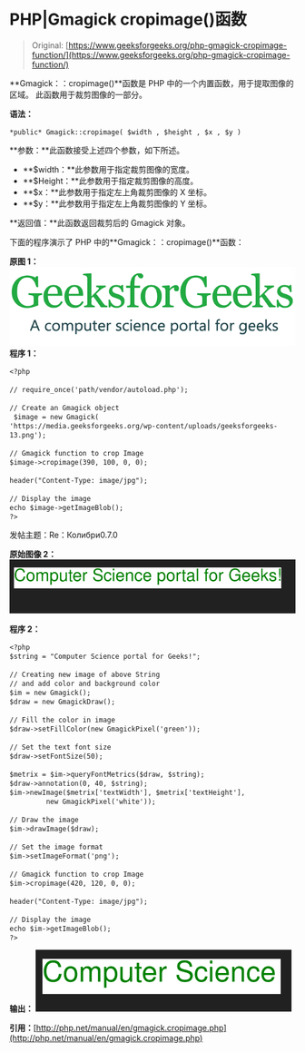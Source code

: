 # PHP|Gmagick cropimage()函数

> Original: [https://www.geeksforgeeks.org/php-gmagick-cropimage-function/](https://www.geeksforgeeks.org/php-gmagick-cropimage-function/)

**Gmagick：：cropimage()**函数是 PHP 中的一个内置函数，用于提取图像的区域。 此函数用于裁剪图像的一部分。

**语法：**

```
*public* Gmagick::cropimage( $width , $height , $x , $y )
```

**参数：**此函数接受上述四个参数，如下所述。

*   **$width：**此参数用于指定裁剪图像的宽度。
*   **$Height：**此参数用于指定裁剪图像的高度。
*   **$x：**此参数用于指定左上角裁剪图像的 X 坐标。
*   **$y：**此参数用于指定左上角裁剪图像的 Y 坐标。

**返回值：**此函数返回裁剪后的 Gmagick 对象。

下面的程序演示了 PHP 中的**Gmagick：：cropimage()**函数：

**原图 1：**
![](img/efa5ea8e0258291fa60ad9a32c288072.png)
**程序 1：**

```
<?php 

// require_once('path/vendor/autoload.php'); 

// Create an Gmagick object 
 $image = new Gmagick( 
'https://media.geeksforgeeks.org/wp-content/uploads/geeksforgeeks-13.png'); 

// Gmagick function to crop Image  
$image->cropimage(390, 100, 0, 0); 

header("Content-Type: image/jpg"); 

// Display the image 
echo $image->getImageBlob(); 
?>  
```

发帖主题：Re：Колибри0.7.0

**原始图像 2：**
![](img/583fb2a26e2d28d4d8bbc47a02020896.png)

**程序 2：**

```
<?php
$string = "Computer Science portal for Geeks!";

// Creating new image of above String
// and add color and background color
$im = new Gmagick();
$draw = new GmagickDraw();

// Fill the color in image
$draw->setFillColor(new GmagickPixel('green'));

// Set the text font size
$draw->setFontSize(50);

$metrix = $im->queryFontMetrics($draw, $string);
$draw->annotation(0, 40, $string);
$im->newImage($metrix['textWidth'], $metrix['textHeight'],
         new GmagickPixel('white'));

// Draw the image         
$im->drawImage($draw);

// Set the image format
$im->setImageFormat('png');

// Gmagick function to crop Image
$im->cropimage(420, 120, 0, 0); 

header("Content-Type: image/jpg"); 

// Display the image 
echo $im->getImageBlob(); 
?>
```

**输出：**
![](img/27e6d82bce6e606fa78ea78452009081.png)

**引用：**[http://php.net/manual/en/gmagick.cropimage.php](http://php.net/manual/en/gmagick.cropimage.php)